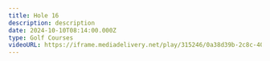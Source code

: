 ```yaml
---
title: Hole 16
description: description
date: 2024-10-10T08:14:00.000Z
type: Golf Courses
videoURL: https://iframe.mediadelivery.net/play/315246/0a38d39b-2c8c-404f-8f0c-1322a54ff09e
---
```

